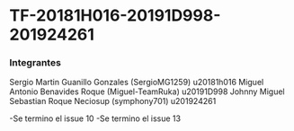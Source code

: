 # TF-20181H016-20191D998-201924261
### Integrantes
Sergio Martin Guanillo Gonzales (SergioMG1259) u20181h016
Miguel Antonio Benavides Roque (Miguel-TeamRuka) u20191D998
Johnny Miguel Sebastian Roque Neciosup (symphony701) u201924261


-Se termino el issue 10
-Se termino el issue 13